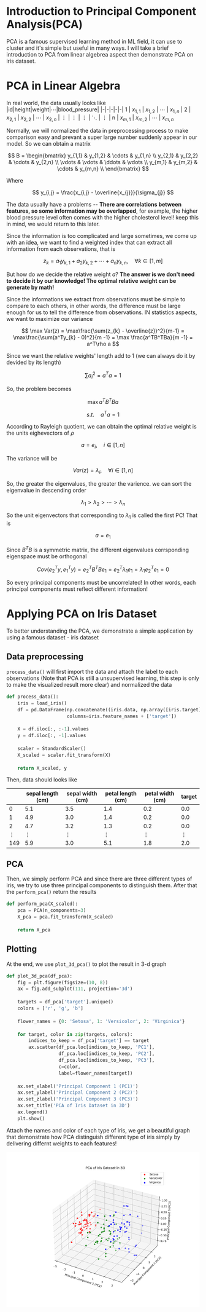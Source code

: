 # Introduction to Principal Component Analysis(PCA)
PCA is a famous supervised learning method in ML field, it can use to cluster and it's simple but useful in many ways. I will take a brief introduction to PCA from linear algebrea aspect then demonstrate PCA on iris dataset.

# PCA in Linear Algebra
In real world, the data usually looks like
|id|height|weight|$\cdots$|blood_pressure|
|-|-|-|-|-|
1 | $x_{1,1}$ | $x_{1,2}$ | $\cdots$ | $x_{1,n}$ |
2 | $x_{2,1}$ | $x_{2,2}$ | $\cdots$ | $x_{2,n}$ |
$\vdots$ | $\vdots$ | $\vdots$ | $\ddots$ | $\vdots$ | 
n | $x_{m,1}$ | $x_{m,2}$ | $\cdots$ | $x_{m,n}$

Normally, we will normalized the data in preprocessing process to make comparison easy and prevant a super large number suddenly appear in our model. So we can obtain a matrix

$$
B = 
\begin{bmatrix}
y_{1,1} & y_{1,2} & \cdots & y_{1,n} \\
y_{2,1} & y_{2,2} & \cdots & y_{2,n} \\
\vdots & \vdots & \ddots & \vdots \\
y_{m,1} & y_{m,2} & \cdots & y_{m,n} \\
\end{bmatrix}
$$

Where 

$$
y_{i,j} = \frac{x_{i,j} - \overline{x_{j}}}{\sigma_{j}}
$$

The data usually have a problems -- **There are correlations between features, so some information may be overlapped**, for example, the higher blood pressure level often comes with the higher cholesterol level! keep this in mind, we would return to this later.


Since the information is too complicated and large sometimes, we come up with an idea, we want to find a weighted index that can extract all information from each observations, that is

$$
z_{k} = a_1y_{k,1} + a_2y_{k,2} + \cdots + a_ny_{k,n}, \quad\forall k \in [1, m]
$$

But how do we decide the relative weight $a$? **The answer is we don't need to decide it by our knowledge! The optimal relative weight can be generate by math!**

Since the informations we extract from observations must be simple to compare to each others, in other words, the difference must be large enough for us to tell the difference from observations. IN statistics aspects, we want to maximize our variance

$$
\max Var(z) = \max\frac{\sum(z_{k} - \overline{z})^2}{m-1} = \max\frac{\sum(a^Ty_{k} - 0)^2}{m -1} = \max \frac{a^TB^TBa}{m -1} = a^T\rho a
$$

Since we want the relative weights' length add to 1 (we can always do it by devided by its length)

$$
\sum a_i^2 = a^Ta = 1
$$

So, the problem becomes 

$$
\max a^TB^TBa 
$$

$$
s.t. \quad a^Ta = 1
$$

According to Rayleigh quotient, we can obtain the optimal relative weight is the units eighevectors of $\rho$

$$
a = e_{i}, \quad i \in [1, n]
$$

The variance will be 

$$
Var(z) = \lambda_{i} ,\quad\forall i \in [1, n]
$$

So, the greater the eigenvalues, the greater the varience. we can sort the eigenvalue in descending order

$$
\lambda_1 > \lambda_2 > \cdots > \lambda_n
$$

So the unit eigenvectors that corresponding to $\lambda_1$ is called the first PC! That is

$$
a = e_1
$$

Since $B^TB$ is a symmetric matrix, the different eigenvalues corrsponding eigenspace must be orthogonal 

$$
Cov(e_2^Ty, e_1^Ty) = e_2^TB^TBe_1 = e_2^T\lambda_1e_1 = \lambda_1e_2^Te_1 = 0
$$

So every principal components must be uncorrelated! In other words, each principal components must reflect different information!

# Applying PCA on Iris Dataset
To better understanding the PCA, we demonstrate a simple application by using a famous dataset - iris dataset

## Data preprocessing

`process_data()` will first import the data and attach the label to each observations (Note that PCA is still a unsupervised learning, this step is only to make the visualized result more clear) and normalized the data 

```python
def process_data():
    iris = load_iris()
    df = pd.DataFrame(np.concatenate((iris.data, np.array([iris.target]).T), axis=1),
                      columns=iris.feature_names + ['target'])

    X = df.iloc[:, :-1].values
    y = df.iloc[:, -1].values

    scaler = StandardScaler()
    X_scaled = scaler.fit_transform(X)

    return X_scaled, y
```
Then, data should looks like

| |sepal length (cm)| sepal width (cm) | petal length (cm) | petal width (cm) | target |
|-|-|-|-|-|-|
|0|5.1	|3.5	|1.4	|0.2	|0.0|
|1|4.9	|3.0	|1.4	|0.2	|0.0|
|2|4.7	|3.2	|1.3	|0.2	|0.0|
| $\vdots$ | $\vdots$ | $\vdots$ | $\vdots$ | $\vdots$ | $\vdots$ |
|149|5.9	|3.0	|5.1	|1.8	|2.0|

## PCA 

Then, we simply perform PCA and since there are three different types of iris, we try to use three principal components to distinguish them. After that the `perform_pca()` return the results

```python
def perform_pca(X_scaled):
    pca = PCA(n_components=3)
    X_pca = pca.fit_transform(X_scaled)
    
    return X_pca
```
## Plotting 

At the end, we use `plot_3d_pca()` to plot the result in 3-d graph

```python
def plot_3d_pca(df_pca):
    fig = plt.figure(figsize=(10, 8))
    ax = fig.add_subplot(111, projection='3d')

    targets = df_pca['target'].unique()
    colors = ['r', 'g', 'b']

    flower_names = {0: 'Setosa', 1: 'Versicolor', 2: 'Virginica'}

    for target, color in zip(targets, colors):
        indices_to_keep = df_pca['target'] == target
        ax.scatter(df_pca.loc[indices_to_keep, 'PC1'],
                   df_pca.loc[indices_to_keep, 'PC2'],
                   df_pca.loc[indices_to_keep, 'PC3'],
                   c=color,
                   label=flower_names[target])

    ax.set_xlabel('Principal Component 1 (PC1)')
    ax.set_ylabel('Principal Component 2 (PC2)')
    ax.set_zlabel('Principal Component 3 (PC3)')
    ax.set_title('PCA of Iris Dataset in 3D')
    ax.legend()
    plt.show()
```

Attach the names and color of each type of iris, we get a beautiful graph that demonstrate how PCA distinguish different type of iris simply by delivering differnt weights to each features!

![alt text](https://github.com/max84517/PCA/blob/main/graph/iris_pca.png)
